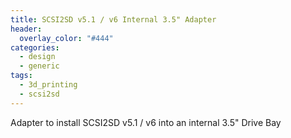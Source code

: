 ```yaml
---
title: SCSI2SD v5.1 / v6 Internal 3.5" Adapter
header:
  overlay_color: "#444"
categories:
  - design
  - generic
tags:
  - 3d_printing
  - scsi2sd
---
```


Adapter to install SCSI2SD v5.1 / v6 into an internal 3.5" Drive Bay